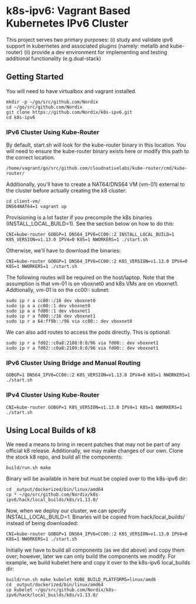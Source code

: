 # k8s-ipv6: Vagrant Based Kubernetes IPv6 Cluster

This project serves two primary purposes: (i) study and validate ipv6 support in kubernetes and associated plugins (namely: metallb and kube-router) (ii) provide a dev environment for implementing and testing additional functionality (e.g.dual-stack)

## Getting Started

You will need to have virtualbox and vagrant installed. 

    mkdir -p ~/go/src/github.com/Nordix
    cd ~/go/src/github.com/Nordix
    git clone https://github.com/Nordix/k8s-ipv6.git
    cd k8s-ipv6

### IPv6 Cluster Using Kube-Router

By default, start.sh will look for the kube-router binary in this location. You will need to ensure the kube-router binary exists here or modify this path to the correct location. 

    /home/vagrant/go/src/github.com/cloudnativelabs/kube-router/cmd/kube-router/
    
Additionally, you'll have to create a NAT64/DNS64 VM (vm-01) external to the cluster before actually creating the k8 cluster:
    
    cd client-vm/
    DNS64NAT64=1 vagrant up

Provisioning is a lot faster if you precompile the k8s binaries (INSTALL_LOCAL_BUILD=1). See the section below on how to do this:

    CNI=kube-router GOBGP=1 DNS64_IPV6=CC00::2 INSTALL_LOCAL_BUILD=1 K8S_VERSION=v1.13.0 IPV4=0 K8S=1 NWORKERS=1 ./start.sh

Otherwise, we'll have to download the binaries:

    CNI=kube-router GOBGP=1 DNS64_IPV6=CC00::2 K8S_VERSION=v1.13.0 IPV4=0 K8S=1 NWORKERS=1 ./start.sh

The following routes will be required on the host/laptop. Note that the assumption is that vm-01 is on vboxnet0 and k8s VMs are on vboxnet1. Addtionally, vm-01 is on the cc00:: subnet:

    sudo ip r a cc00::/16 dev vboxnet0
    sudo ip a a cc00::1 dev vboxnet0
    sudo ip a a fd00::1 dev vboxnet1
    sudo ip r a fd00::/16 dev vboxnet1
    sudo ip r a 64:ff9b::/96 via cc00:: dev vboxnet0

We can also add routes to access the pods directly. This is optional: 

    sudo ip r a fd02::c0a8:2108:0:0/96 via fd00:: dev vboxnet1 
    sudo ip r a fd02::c0a8:2109:0:0/96 via fd00:: dev vboxnet1

### IPv6 Cluster Using Bridge and Manual Routing
    
    GOBGP=1 DNS64_IPV6=CC00::2 K8S_VERSION=v1.13.0 IPV4=0 K8S=1 NWORKERS=1 ./start.sh

### IPv4 Cluster Using Kube-Router

    CNI=kube-router GOBGP=1 K8S_VERSION=v1.13.0 IPV4=1 K8S=1 NWORKERS=1 ./start.sh

## Using Local Builds of k8

We need a means to bring in recent patches that may not be part of any official k8 release. Additionally, we may make changes of our own. 
Clone the stock k8 repo, and build all the components: 
    
    build/run.sh make 

Binary will be available in here but must be copied over to the k8s-ipv6 dir: 
    
    cd _output/dockerized/bin/linux/amd64 
    cp * ~/go/src/github.com/Nordix/k8s-ipv6/hack/local_builds/k8s/v1.13.0/

Now, when we deploy our cluster, we can specify INSTALL_LOCAL_BUILD=1. Binaries will be copied from hack/local_builds/ instead of being downloaded:

    CNI=kube-router GOBGP=1 DNS64_IPV6=CC00::2 K8S_VERSION=v1.13.0 IPV4=0 K8S=1 NWORKERS=1 ./start.sh

Initially we have to build all components (as we did above) and copy them over; however, later we can only build the components we modify. For example, we build kubelet here and copy it over to the k8s-ipv6 local_builds dir: 

    build/run.sh make kubelet KUBE_BUILD_PLATFORMS=linux/amd6 
    cd _output/dockerized/bin/linux/amd64 
    cp kubelet ~/go/src/github.com/Nordix/k8s-ipv6/hack/local_builds/k8s/v1.13.0/

